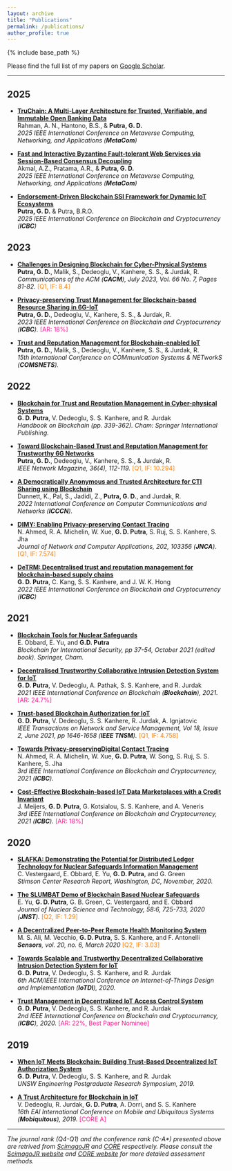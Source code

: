 ```yaml
---
layout: archive
title: "Publications"
permalink: /publications/
author_profile: true
---
```


{% include base_path %}

Please find the full list of my papers on [Google Scholar](https://scholar.google.com.au/citations?user=L_dr0dIAAAAJ&hl=en).

------

2025
----

- <b>[TruChain: A Multi-Layer Architecture for Trusted, Verifiable, and Immutable Open Banking Data](https://doi.org/10.48550/arXiv.2507.08286)</b>
<br>Rahman, A. N., Hantono, B.S., & <b>Putra, G. D.</b><br>
<i>2025 IEEE International Conference on Metaverse Computing, Networking, and Applications (<b>MetaCom</b>)</i>

- <b>[Fast and Interactive Byzantine Fault-tolerant Web Services via Session-Based Consensus Decoupling](https://doi.org/10.48550/arXiv.2507.08281)</b>
<br>Akmal, A.Z., Pratama, A.R., & <b>Putra, G. D.</b><br>
<i>2025 IEEE International Conference on Metaverse Computing, Networking, and Applications (<b>MetaCom</b>)</i>

- <b>[
Endorsement-Driven Blockchain SSI Framework for Dynamic IoT Ecosystems](https://doi.org/10.48550/arXiv.2507.09859)</b>
<br><b>Putra, G. D.</b> & Putra, B.R.O.<br>
<i>2025 IEEE International Conference on Blockchain and Cryptocurrency (<b>ICBC</b>)</i>

2023
----

- <b>[Challenges in Designing Blockchain for Cyber-Physical Systems](https://dl.acm.org/doi/10.1145/3589648)</b>
<br><b>Putra, G. D.</b>, Malik, S., Dedeoglu, V., Kanhere, S. S., & Jurdak, R.<br>
<i>Communications of the ACM (<b>CACM</b>), July 2023, Vol. 66 No. 7, Pages 81-82.</i> <font color="#FF7F00">[Q1, IF: 8.4]</font>

- <b>[Privacy-preserving Trust Management for Blockchain-based Resource Sharing in 6G-IoT](https://doi.org/10.1109/ICBC56567.2023.10174987)</b>
<br><b>Putra, G. D.</b>, Dedeoglu, V., Kanhere, S. S., & Jurdak, R.<br>
<i>2023 IEEE International Conference on Blockchain and Cryptocurrency (<b>ICBC</b>).</i> <font color="#FF1493">[AR: 18%]</font>

- <b>[Trust and Reputation Management for Blockchain-enabled IoT](https://doi.org/10.1109/COMSNETS56262.2023.10041348)</b>
<br><b>Putra, G. D.</b>, Malik, S., Dedeoglu, V., Kanhere, S. S., & Jurdak, R.<br>
<i>15th International Conference on COMmunication Systems & NETworkS (<b>COMSNETS</b>).</i>

2022
----
- <b>[Blockchain for Trust and Reputation Management in Cyber-physical Systems](https://doi.org/10.1007/978-3-031-07535-3_10)</b>
<br><b>G. D. Putra</b>, V. Dedeoglu, S. S. Kanhere, and R. Jurdak<br>
<i>Handbook on Blockchain (pp. 339-362). Cham: Springer International Publishing.</i>

- <b>[Toward Blockchain-Based Trust and Reputation Management for Trustworthy 6G Networks](https://doi.org/10.1109/MNET.011.2100746)</b>
<br><b>Putra, G. D.</b>, Dedeoglu, V., Kanhere, S. S., & Jurdak, R.<br>
<i>IEEE Network Magazine, 36(4), 112-119.</i> <font color="#FF7F00">[Q1, IF: 10.294]</font>

- <b>[A Democratically Anonymous and Trusted Architecture for CTI Sharing using Blockchain](https://doi.org/10.1109/ICCCN54977.2022.9868919)</b>
<br>Dunnett, K., Pal, S., Jadidi, Z., <b>Putra, G. D.</b>, and Jurdak, R.<br>
<i>2022 International Conference on Computer Communications and Networks (<b>ICCCN</b>).</i>

- <b>[DIMY: Enabling Privacy-preserving Contact Tracing](https://doi.org/10.1016/j.jnca.2022.103356)</b>
<br>N. Ahmed, R. A. Michelin, W. Xue, <b>G. D. Putra</b>, S. Ruj, S. S. Kanhere, S. Jha<br>
<i>Journal of Network and Computer Applications, 202, 103356 (<b>JNCA</b>).</i> <font color="#FF7F00">[Q1, IF: 7.574]</font>

- <b>[DeTRM: Decentralised trust and reputation management for blockchain-based supply chains](https://doi.org/10.1109/ICBC54727.2022.9805565)</b>
<br><b>G. D. Putra</b>, C. Kang, S. S. Kanhere, and J. W. K. Hong<br>
<i>2022 IEEE International Conference on Blockchain and Cryptocurrency (<b>ICBC</b>)</i>


2021
----
- <b>[Blockchain Tools for Nuclear Safeguards](https://doi.org/10.1007/978-3-030-86240-4_4)</b>
<br>E. Obbard, E. Yu, and <b>G.D. Putra</b><br>
<i>Blockchain for International Security, pp 37-54, October 2021 (edited book). Springer, Cham.</i>

- <b>[Decentralised Trustworthy Collaborative Intrusion Detection System for IoT](https://doi.org/10.1109/Blockchain53845.2021.00048)</b>
<br><b>G. D. Putra</b>, V. Dedeoglu, A. Pathak, S. S. Kanhere, and R. Jurdak<br>
<i>2021 IEEE International Conference on Blockchain (<b>Blockchain</b>), 2021.</i> <font color="#FF1493">[AR: 24.7%]</font>

- <b>[Trust-based Blockchain Authorization for IoT](https://doi.org/10.1109/TNSM.2021.3077276)</b>
<br><b>G. D. Putra</b>, V. Dedeoglu, S. S. Kanhere, R. Jurdak, A. Ignjatovic<br>
<i>IEEE Transactions on Network and Service Management, Vol 18, Issue 2, June 2021, pp 1646-1658 (<b>IEEE TNSM</b>).</i> <font color="#FF7F00">[Q1, IF: 4.758]</font>

- <b>[Towards Privacy-preservingDigital Contact Tracing](https://doi.org/10.1109/ICBC51069.2021.9461052)</b>
<br>N. Ahmed, R. A. Michelin, W. Xue, <b>G. D. Putra</b>, W. Song, S. Ruj, S. S. Kanhere, S. Jha<br>
<i>3rd IEEE International Conference on Blockchain and Cryptocurrency, 2021 (<b>ICBC</b>).</i>

- <b>[Cost-Effective Blockchain-based IoT Data Marketplaces with a Credit Invariant](https://doi.org/10.1109/ICBC51069.2021.9461127)</b>
<br>J. Meijers, <b>G. D. Putra</b>, G. Kotsialou, S. S. Kanhere, and A. Veneris<br>
<i>3rd IEEE International Conference on Blockchain and Cryptocurrency, 2021 (<b>ICBC</b>).</i> <font color="#FF1493">[AR: 18%]</font>

2020
----
- <b>[SLAFKA: Demonstrating the Potential for Distributed Ledger Technology for Nuclear Safeguards Information Management](https://www.jstor.org/stable/resrep27757)</b>
<br>C. Vestergaard, E. Obbard, E. Yu, <b>G. D. Putra</b>, and G. Green<br>
<i>Stimson Center Research Report, Washington, DC, November, 2020.</i>

- <b>[The SLUMBAT Demo of Blockchain Based Nuclear Safeguards](https://doi.org/10.1080/00223131.2020.1858990)</b>
<br>E. Yu, <b>G. D. Putra</b>, G. B. Green, C. Vestergaard, and E. Obbard<br>
<i>Journal of Nuclear Science and Technology, 58:6, 725-733, 2020 (<b>JNST</b>).</i> <font color="#FF7F00">[Q2, IF: 1.29]</font>

- <b>[A Decentralized Peer-to-Peer Remote Health Monitoring System](https://doi.org/10.3390/s20061656)</b>
<br>M. S. Ali, M. Vecchio, <b>G. D. Putra</b>, S. S. Kanhere, and F. Antonelli<br>
<i><b>Sensors</b>, vol. 20, no. 6, March 2020</i> <font color="#FF7F00">[Q2, IF: 3.03]</font>

- <b>[Towards Scalable and Trustworthy Decentralized Collaborative Intrusion Detection System for IoT](https://doi.org/10.1109/IoTDI49375.2020.00035)</b>
<br><b>G. D. Putra</b>, V. Dedeoglu, S. S. Kanhere, and R. Jurdak<br>
<i>6th ACM/IEEE International Conference on Internet-of-Things Design and Implementation (<b>IoTDI</b>), 2020.</i>

- <b>[Trust Management in Decentralized IoT Access Control System](https://doi.org/10.1109/ICBC48266.2020.9169481)</b>
<br><b>G. D. Putra</b>, V. Dedeoglu, S. S. Kanhere, and R. Jurdak<br>
<i>2nd IEEE International Conference on Blockchain and Cryptocurrency, (<b>ICBC</b>), 2020.</i> <font color="#FF1493">[AR: 22%, Best Paper Nominee]</font>


2019
----
- <b>[When IoT Meets Blockchain: Building Trust-Based Decentralized IoT Authorization System](https://www.engineering.unsw.edu.au/2019-postgraduate-research-symposium-abstracts#DFP02)</b> 
<br><b>G. D. Putra</b>, V. Dedeoglu, S. S. Kanhere, and R. Jurdak<br>
<i> UNSW Engineering Postgraduate Research Symposium, 2019. </i>

- <b>[A Trust Architecture for Blockchain in IoT](https://doi.org/10.1145/3360774.3360822)</b> 
<br>V. Dedeoglu, R. Jurdak, <b>G. D. Putra</b>, A. Dorri, and S. S. Kanhere<br>
<i> 16th EAI International Conference on Mobile and Ubiquitous Systems (<b>Mobiquitous</b>), 2019. </i> <font color="#FF1493">[CORE A]</font>

-----

_The journal rank (Q4-Q1) and the conference rank (C-A*) presented above are retrived from [ScimagoJR](https://www.scimagojr.com/) and [CORE](http://portal.core.edu.au/conf-ranks/) respectively. Please consult the [ScimagoJR website](https://www.scimagojr.com/) and [CORE website](http://www.core.edu.au/conference-portal) for more detailed assessment methods._
